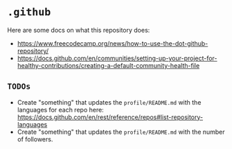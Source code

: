 # `.github`

Here are some docs on what this repository does:
* https://www.freecodecamp.org/news/how-to-use-the-dot-github-repository/
* https://docs.github.com/en/communities/setting-up-your-project-for-healthy-contributions/creating-a-default-community-health-file

## `TODOs`

* Create "something" that updates the `profile/README.md` with the languages for each repo here: https://docs.github.com/en/rest/reference/repos#list-repository-languages
* Create "something" that updates the `profile/README.md` with the number of followers.